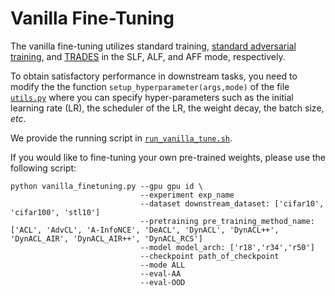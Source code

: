 # Vanilla Fine-Tuning

The vanilla fine-tuning utilizes standard training, [standard adversarial training](https://github.com/MadryLab/mnist_challenge), and [TRADES](https://github.com/yaodongyu/TRADES) in the SLF, ALF, and AFF mode, respectively.

To obtain satisfactory performance in downstream tasks, you need to modify the the function ```setup_hyperparameter(args,mode)``` of the file [```utils.py```](../AutoLoRa/utils.py) where you can specify hyper-parameters such as the initial learning rate (LR), the scheduler of the LR, the weight decay, the batch size, <i>etc</i>.

We provide the running script in [```run_vanilla_tune.sh```](./run_vanilla_tune.sh).

If you would like to fine-tuning your own pre-trained weights, please use the following script:
```
python vanilla_finetuning.py --gpu gpu id \
                             --experiment exp_name
                             --dataset downstream_dataset: ['cifar10', 'cifar100', 'stl10']
                             --pretraining pre_training_method_name: ['ACL', 'AdvCL', 'A-InfoNCE', 'DeACL', 'DynACL', 'DynACL++', 'DynACL_AIR', 'DynACL_AIR++', 'DynACL_RCS'] 
                             --model model_arch: ['r18','r34','r50'] 
                             --checkpoint path_of_checkpoint
                             --mode ALL
                             --eval-AA 
                             --eval-OOD
```
